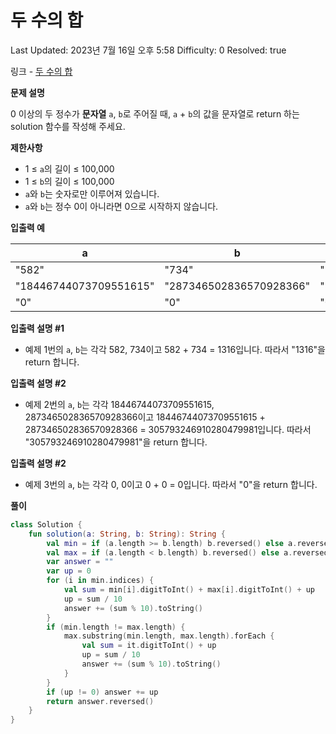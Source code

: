 # 두 수의 합

Last Updated: 2023년 7월 16일 오후 5:58
Difficulty: 0
Resolved: true

링크 - [두 수의 합](https://school.programmers.co.kr/learn/courses/30/lessons/181846)

**문제 설명**

0 이상의 두 정수가 **문자열** `a`, `b`로 주어질 때, `a` + `b`의 값을 문자열로 return 하는 solution 함수를 작성해 주세요.

**제한사항**

- 1 ≤ `a`의 길이 ≤ 100,000
- 1 ≤ `b`의 길이 ≤ 100,000
- `a`와 `b`는 숫자로만 이루어져 있습니다.
- `a`와 `b`는 정수 0이 아니라면 0으로 시작하지 않습니다.

**입출력 예**

| a | b | result |
| --- | --- | --- |
| "582" | "734" | "1316" |
| "18446744073709551615" | "287346502836570928366" | "305793246910280479981" |
| "0" | "0" | "0" |

**입출력 설명 #1**

- 예제 1번의 `a`, `b`는 각각 582, 734이고 582 + 734 = 1316입니다. 따라서 "1316"을 return 합니다.

**입출력 설명 #2**

- 예제 2번의 `a`, `b`는 각각 18446744073709551615, 287346502836570928366이고 18446744073709551615 + 287346502836570928366 = 305793246910280479981입니다. 따라서 "305793246910280479981"을 return 합니다.

**입출력 설명 #2**

- 예제 3번의 `a`, `b`는 각각 0, 0이고 0 + 0 = 0입니다. 따라서 "0"을 return 합니다.

**풀이**

```kotlin
class Solution {
    fun solution(a: String, b: String): String {
        val min = if (a.length >= b.length) b.reversed() else a.reversed()
        val max = if (a.length < b.length) b.reversed() else a.reversed()
        var answer = ""
        var up = 0
        for (i in min.indices) {
            val sum = min[i].digitToInt() + max[i].digitToInt() + up
            up = sum / 10
            answer += (sum % 10).toString()
        }
        if (min.length != max.length) {
            max.substring(min.length, max.length).forEach {
                val sum = it.digitToInt() + up
                up = sum / 10
                answer += (sum % 10).toString()
            }
        }
        if (up != 0) answer += up
        return answer.reversed()
    }
}
```